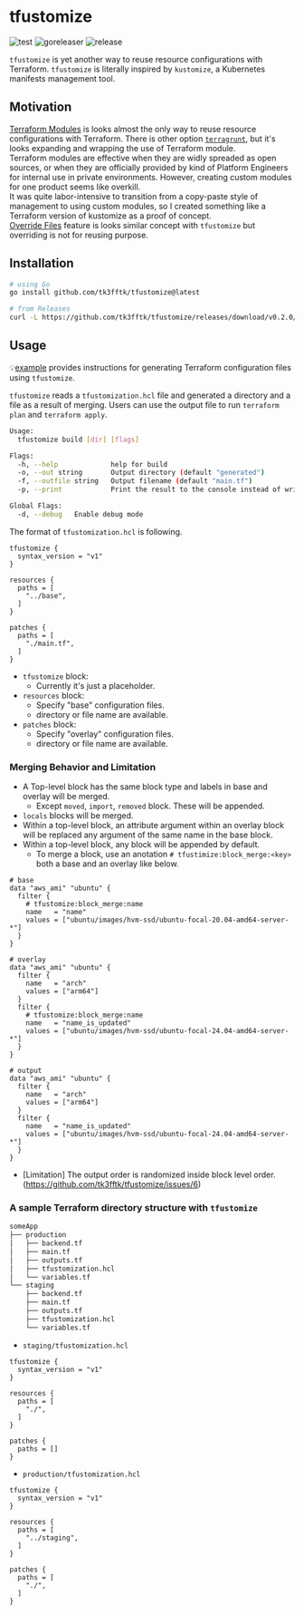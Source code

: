 # tfustomize

![test](https://github.com/tk3fftk/tfustomize/actions/workflows/test.yaml/badge.svg) ![goreleaser](https://github.com/tk3fftk/tfustomize/actions/workflows/goreleaser.yaml/badge.svg) ![release](https://img.shields.io/github/v/release/tk3fftk/tfustomize)

`tfustomize` is yet another way to reuse resource configurations with Terraform.
`tfustomize` is literally inspired by `kustomize`, a Kubernetes manifests management tool.

## Motivation

[Terraform Modules](https://developer.hashicorp.com/terraform/language/modules) is looks almost the only way to reuse resource configurations with Terraform. There is other option [`terragrunt`](https://terragrunt.gruntwork.io/), but it's looks expanding and wrapping the use of Terraform module.  
Terraform modules are effective when they are widly spreaded as open sources, or when they are officially provided by kind of Platform Engineers for internal use in private environments. However, creating custom modules for one product seems like overkill.  
It was quite labor-intensive to transition from a copy-paste style of management to using custom modules, so I created something like a Terraform version of kustomize as a proof of concept.  
[Override Files](https://developer.hashicorp.com/terraform/language/files/override) feature is looks similar concept with `tfustomize` but overriding is not for reusing purpose.

## Installation

```sh
# using Go
go install github.com/tk3fftk/tfustomize@latest

# from Releases
curl -L https://github.com/tk3fftk/tfustomize/releases/download/v0.2.0/tfustomize_0.2.0_Linux_x86_64.tar.gz | tar xvz
```

## Usage

💡[example](./example/) provides instructions for generating Terraform configuration files using `tfustomize`.

`tfustomize` reads a `tfustomization.hcl` file and generated a directory and a file as a result of merging.
Users can use the output file to run `terraform plan` and `terraform apply`.

```sh
Usage:
  tfustomize build [dir] [flags]

Flags:
  -h, --help             help for build
  -o, --out string       Output directory (default "generated")
  -f, --outfile string   Output filename (default "main.tf")
  -p, --print            Print the result to the console instead of writing to a file

Global Flags:
  -d, --debug   Enable debug mode
```

The format of `tfustomization.hcl` is following.

```hcl
tfustomize {
  syntax_version = "v1"
}

resources {
  paths = [
    "../base",
  ]
}

patches {
  paths = [
    "./main.tf",
  ]
}
```

- `tfustomize` block:
  - Currently it's just a placeholder.
- `resources` block:
  - Specify "base" configuration files.
  - directory or file name are available.
- `patches` block:
  - Specify "overlay" configuration files.
  - directory or file name are available.

### Merging Behavior and Limitation

- A Top-level block has the same block type and labels in base and overlay will be merged.
  - Except `moved`, `import`, `removed` block. These will be appended.
- `locals` blocks will be merged.
- Within a top-level block, an attribute argument within an overlay block will be replaced any argument of the same name in the base block.
- Within a top-level block, any block will be appended by default.
  - To merge a block, use an anotation `# tfustimize:block_merge:<key>` both a base and an overlay like below.

```hcl
# base
data "aws_ami" "ubuntu" {
  filter {
    # tfustomize:block_merge:name
    name   = "name"
    values = ["ubuntu/images/hvm-ssd/ubuntu-focal-20.04-amd64-server-*"]
  }
}

# overlay
data "aws_ami" "ubuntu" {
  filter {
    name   = "arch"
    values = ["arm64"]
  }
  filter {
    # tfustomize:block_merge:name
    name   = "name_is_updated"
    values = ["ubuntu/images/hvm-ssd/ubuntu-focal-24.04-amd64-server-*"]
  }
}

# output
data "aws_ami" "ubuntu" {
  filter {
    name   = "arch"
    values = ["arm64"]
  }
  filter {
    name   = "name_is_updated"
    values = ["ubuntu/images/hvm-ssd/ubuntu-focal-24.04-amd64-server-*"]
  }
}
```

- [Limitation] The output order is randomized inside block level order. (https://github.com/tk3fftk/tfustomize/issues/6)

### A sample Terraform directory structure with `tfustomize`

```bash
someApp
├── production
│   ├── backend.tf
│   ├── main.tf
│   ├── outputs.tf
│   ├── tfustomization.hcl
│   └── variables.tf
└── staging
    ├── backend.tf
    ├── main.tf
    ├── outputs.tf
    ├── tfustomization.hcl
    └── variables.tf
```

- `staging/tfustomization.hcl`

```hcl
tfustomize {
  syntax_version = "v1"
}

resources {
  paths = [
    "./",
  ]
}

patches {
  paths = []
}
```

- `production/tfustomization.hcl`

```hcl
tfustomize {
  syntax_version = "v1"
}

resources {
  paths = [
    "../staging",
  ]
}

patches {
  paths = [
    "./",
  ]
}
```
